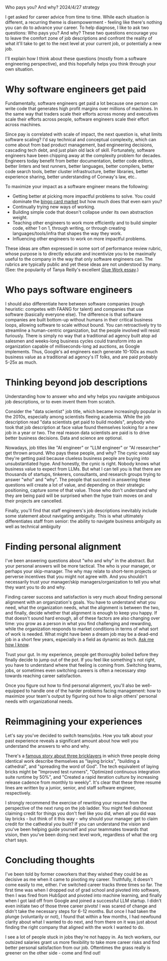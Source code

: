 Who pays you? And why?
2024/4/27
strategy

I get asked for career advice from time to time. While each situation is different, a recurring theme is disempowerment - feeling like there's nothing you can do to advance your career. To help diagnose, I like to ask two questions: Who pays you? And why? These two questions encourage you to leave the comfort zone of job descriptions and confront the reality of what it'll take to get to the next level at your current job, or potentially a new job.

I'll explain how I think about these questions (mostly from a software engineering perspective), and this hopefully helps you think through your own situation.

# Why software engineers get paid

Fundamentally, software engineers get paid a lot because one person can write code that generates high profit margins over millions of machines. In the same way that traders scale their efforts across money and executives scale their efforts across people, software engineers scale their effort across machines.

Since pay is correlated with scale of impact, the next question is, what limits software scaling? I'd say technical and conceptual complexity, which can come about from bad product management, bad engineering decisions, cascading tech debt, and just plain old lack of skill. Fortunately, software engineers have been chipping away at the complexity problem for decades. Engineers today benefit from better documentation, better code editors, better linters and test runners, better languages, better compilers, better code search tools, better cluster infrastructure, better libraries, better experience sharing, better understanding of Conway's law, etc..

To maximize your impact as a software engineer means the following:

- Getting better at picking more impactful problems to solve. You could dominate the [bingo card market](https://training.kalzumeus.com/newsletters/archive/selling_software_business) but how much does that even earn you?
- Continually trying new ways of working.
- Building simple code that doesn't collapse under its own abstraction weight.
- Teaching other engineers to work more efficiently and to build simpler code, either 1 on 1, through writing, or through creating languages/tools/infra that shapes the way they work.
- Influencing other engineers to work on more impactful problems.

These ideas are often expressed in some sort of performance review rubric, whose purpose is to directly educate and incentivize you to be maximally useful to the company in the way that only software engineers can. The rubrics are typically public and yet these ideas are not understood by many. (See: the popularity of Tanya Reilly's excellent [Glue Work essay](https://noidea.dog/glue).)

# Who pays software engineers

I should also differentiate here between software companies (rough heuristic: competes with FAANG for talent) and companies that use software (basically everyone else). The difference is that software companies are built bottom-up without humans in their critical business loops, allowing software to scale without bound. You can retroactively try to streamline a human-centric organization, but the people involved will resist furiously. There is simply no way that a traditional ad agency built atop ad salesmen and weeks-long business cycles could transform into an organization capable of milliseconds-long ad auctions, as Google implements. Thus, Google's ad engineers each generate 10-100x as much business value as a traditional ad agency's IT folks, and are paid probably 5-25x as much.

# Thinking beyond job descriptions

Understanding how to answer who and why helps you navigate ambiguous job descriptions, or to even invent them from scratch.

Consider the "data scientist" job title, which became increasingly popular in the 2010s, especially among scientists fleeing academia. While the job description read "data scientists get paid to build models", anybody who took that job description at face value found themselves looking for a new job in a year or two. The real reason data scientists are paid is to drive better business decisions. Data and science are optional.

Nowadays, job titles like "AI engineer" or "LLM engineer" or "AI researcher" get thrown around. Who pays these people, and why? The cynic would say they're getting paid because clueless business people are buying into unsubstantiated hype. And honestly, the cynic is right. Nobody knows what business value to expect from LLMs. But what I can tell you is that there are thousands of startups, tinkerers, consultants, and research groups trying to answer "who" and "why". The people that succeed in answering these questions will create a lot of value, and depending on their strategic positioning, capture some of that value. Those who don't understand why they are being paid will be surprised when the hype train moves on and their projects are cancelled.

Finally, you'll find that staff engineers's job descriptions inevitably include some statement about navigating ambiguity. This is what ultimately differentiates staff from senior: the ability to navigate business ambiguity as well as technical ambiguity

# Finding personal alignment

I've been answering questions about "who and why" in the abstract. But your personal answers will be more tactical. The who is your manager, or perhaps your skip-manager. The why may relate to short-term projects or perverse incentives that you might not agree with. And you shouldn't necessarily trust your manager/skip managers/organization to tell you what they want you to do and why.

Finding career success and satisfaction is very much about finding personal alignment with an organization's goals. You have to understand what you need, what the organization needs, what the alignment is between the two, and finally, decide whether that alignment is enough to keep you happy. If that doesn't sound hard enough, all of these factors are also changing over time: you grow as a person in what you find challenging and rewarding, while the organization responds to market conditions in terms of what sort of work is needed. What might have been a dream job may be a dead-end job in a short few years, especially in a field as dynamic as tech. [Ask me how I know](/essays/new_mountains).

Trust your gut. In my experience, people get thoroughly boiled before they finally decide to jump out of the pot. If you feel like something's not right, you have to understand where that feeling is coming from. Switching teams, jobs, or sometimes even switching careers is often a necessary step towards reaching career satisfaction.

Once you figure out how to find personal alignment, you'll also be well-equipped to handle one of the harder problems facing management: how to maximize your team's output by figuring out how to align others' personal needs with organizational needs.

# Reimmagining your experiences

Let's say you've decided to switch teams/jobs. How you talk about your past experience reveals a significant amount about how well you understand the answers to who and why.

There's a [famous story about three bricklayers](https://sacredstructures.org/mission/the-story-of-three-bricklayers-a-parable-about-the-power-of-purpose/) in which three people doing identical work describe themselves as "laying bricks", "building a cathedral", and "spreading the word of God". The tech equivalent of laying bricks might be "Improved test runners", "Optimized continuous integration suite runtime by 50%", and "Created a rapid iteration culture by increasing release cadence from monthly to weekly". It's clear that these three resumé lines are written by a junior, senior, and staff software engineer, respectively.

I strongly recommend the exercise of rewriting your resumé from the perspective of the next rung on the job ladder. You might feel dishonest claiming credit for things you don't feel like you did, when all you did was lay bricks - but think of it this way - why should your manager get to claim credit for the cathedral _you_ built? If you can understand the vision and you've been helping guide yourself and your teammates towards that vision, then you've been doing next level work, regardless of what the org chart says.

# Concluding thoughts

I've been told by former coworkers that they wished they could be as decisive as me when it came to pivoting my career. Truthfully, it doesn't come easily to me, either. I've switched career tracks three times so far. The first time was when I dropped out of grad school and pivoted into software, then I was fired from HubSpot and pivoted into machine learning, and finally when I got laid off from Google and joined a successful LLM startup. I didn't even initiate two of those three career pivots! I was scared of change and didn't take the necessary steps for 6-12 months. But once I had taken the plunge (voluntarily or not), I found that within a few months, I had newfound clarity about what I wanted to do next, and from there on it was just about finding the right company that aligned with the work I wanted to do.

I see a lot of people stuck in jobs they're not happy in. As tech workers, our outsized salaries grant us more flexibility to take more career risks and find better personal satisfaction from our job. Oftentimes the grass really is greener on the other side - come and find out!
